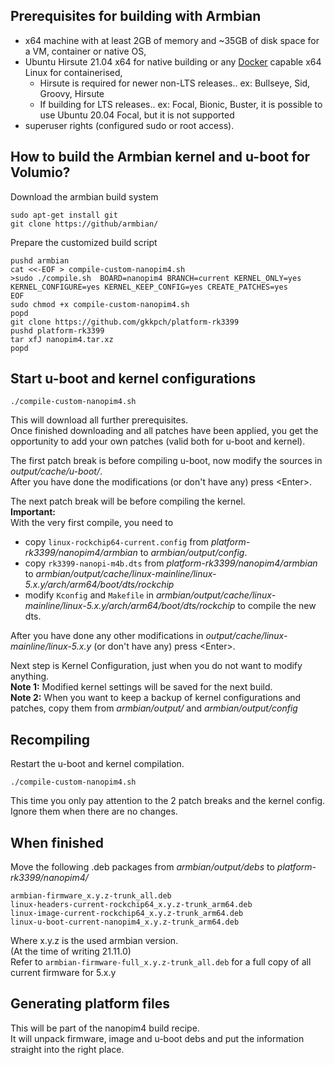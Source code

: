 
## Prerequisites for building with Armbian

- x64 machine with at least 2GB of memory and ~35GB of disk space for a VM, container or native OS,
- Ubuntu Hirsute 21.04 x64 for native building or any [Docker](https://docs.armbian.com/Developer-Guide_Building-with-Docker/) capable x64 Linux for containerised,
  - Hirsute is required for newer non-LTS releases.. ex: Bullseye, Sid, Groovy, Hirsute
  - If building for LTS releases.. ex: Focal, Bionic, Buster, it is possible to use Ubuntu 20.04 Focal, but it is not supported
- superuser rights (configured sudo or root access).

## How to build the Armbian kernel and u-boot for Volumio?

Download the armbian build system
```
sudo apt-get install git
git clone https://github/armbian/
```
Prepare the customized build script
```
pushd armbian
cat <<-EOF > compile-custom-nanopim4.sh
>sudo ./compile.sh  BOARD=nanopim4 BRANCH=current KERNEL_ONLY=yes KERNEL_CONFIGURE=yes KERNEL_KEEP_CONFIG=yes CREATE_PATCHES=yes
EOF
sudo chmod +x compile-custom-nanopim4.sh
popd
git clone https://github.com/gkkpch/platform-rk3399
pushd platform-rk3399
tar xfJ nanopim4.tar.xz
popd
```

## Start u-boot and kernel configurations
```
./compile-custom-nanopim4.sh
```
This will download all further prerequisites.  
Once finished downloading and all patches have been applied, you get the opportunity to add your own patches (valid both for u-boot and kernel).  

The first patch break is before compiling u-boot, now modify the sources in *output/cache/u-boot/*.  
After you have done the modifications (or don't have any) press \<Enter>.  

The next patch break will be before compiling the kernel.  
**Important:**  
With the very first compile, you need to 
- copy ```linux-rockchip64-current.config``` from *platform-rk3399/nanopim4/armbian* to *armbian/output/config*.
- copy ```rk3399-nanopi-m4b.dts``` from *platform-rk3399/nanopim4/armbian* to *armbian/output/cache/linux-mainline/linux-5.x.y/arch/arm64/boot/dts/rockchip*
- modify ```Kconfig``` and ```Makefile``` in *armbian/output/cache/linux-mainline/linux-5.x.y/arch/arm64/boot/dts/rockchip* to compile the new dts.  

After you have done any other modifications in *output/cache/linux-mainline/linux-5.x.y* (or don't have any) press \<Enter>.  

Next step is Kernel Configuration, just <exit> when you do not want to modify anything.  
**Note 1:** Modified kernel settings will be saved for the next build.  
**Note 2:** When you want to keep a backup of kernel configurations and patches, copy them from *armbian/output/* and *armbian/output/config*  

## Recompiling

Restart the u-boot and kernel compilation.  
```
./compile-custom-nanopim4.sh
```
This time you only pay attention to the 2 patch breaks and the kernel config.
Ignore them when there are no changes.



## When finished

Move the following .deb packages from *armbian/output/debs* to *platform-rk3399/nanopim4/*
```
armbian-firmware_x.y.z-trunk_all.deb
linux-headers-current-rockchip64_x.y.z-trunk_arm64.deb
linux-image-current-rockchip64_x.y.z-trunk_arm64.deb
linux-u-boot-current-nanopim4_x.y.z-trunk_arm64.deb
```
Where x.y.z is the used armbian version.  
(At the time of writing 21.11.0)  
Refer to ```armbian-firmware-full_x.y.z-trunk_all.deb``` for a full copy of all current firmware for 5.x.y  

## Generating platform files

This will be part of the nanopim4 build recipe.  
It will unpack firmware, image and u-boot debs and put the information straight into the right place.


